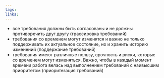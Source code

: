 ```yaml
---
tags: 
links:
---
```

- все требования должны быть согласованы и не должны противоречить друг другу (трассировка требований)
- требования со временем могут изменятся и важно не только поддерживать их актуальное состояние, но и хранить историю изменений (поддержание требований)
- требования имеют различные пользу, срочность и риски, которые со временем могут изменяться. Важно, чтобы в каждый момент времени работа велась над выполнением требований с наивысшим приоритетом (приоритезация требований)
